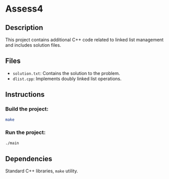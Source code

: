 
# Assess4

## Description
This project contains additional C++ code related to linked list management and includes solution files.

## Files
- `solution.txt`: Contains the solution to the problem.
- `dlist.cpp`: Implements doubly linked list operations.

## Instructions

### Build the project:
```bash
make
```

### Run the project:
```bash
./main
```

## Dependencies
Standard C++ libraries, `make` utility.

